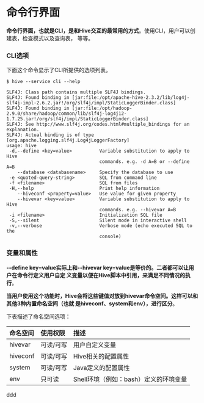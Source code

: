 命令行界面
=================================================================================
**命令行界面，也就是CLI，是和Hive交互的最常用的方式**。使用CLI，用户可以创建表，检查模式以及查询表，
等等。

### CLI选项
下面这个命令显示了CLI所提供的选项列表。
```shell
$ hive --service cli --help

SLF4J: Class path contains multiple SLF4J bindings.
SLF4J: Found binding in [jar:file:/opt/apache-hive-2.3.2/lib/log4j-slf4j-impl-2.6.2.jar!/org/slf4j/impl/StaticLoggerBinder.class]
SLF4J: Found binding in [jar:file:/opt/hadoop-2.9.0/share/hadoop/common/lib/slf4j-log4j12-1.7.25.jar!/org/slf4j/impl/StaticLoggerBinder.class]
SLF4J: See http://www.slf4j.org/codes.html#multiple_bindings for an explanation.
SLF4J: Actual binding is of type [org.apache.logging.slf4j.Log4jLoggerFactory]
usage: hive
 -d,--define <key=value>          Variable substitution to apply to Hive
                                  commands. e.g. -d A=B or --define A=B
    --database <databasename>     Specify the database to use
 -e <quoted-query-string>         SQL from command line
 -f <filename>                    SQL from files
 -H,--help                        Print help information
    --hiveconf <property=value>   Use value for given property
    --hivevar <key=value>         Variable substitution to apply to Hive
                                  commands. e.g. --hivevar A=B
 -i <filename>                    Initialization SQL file
 -S,--silent                      Silent mode in interactive shell
 -v,--verbose                     Verbose mode (echo executed SQL to the
                                  console)
```

### 变量和属性
**--define key=value实际上和--hivevar key=value是等价的。二者都可以让用户在命令行定义用户自定
义变量以便在Hive脚本中引用，来满足不同情况的执行**。

**当用户使用这个功能时，Hive会将这些键值对放到hivevar命令空间。这样可以和其他3种内置命名空间（也就
是hiveconf、system和env），进行区分**。

下表描述了命名空间选项：

| 命名空间 | 使用权限 | 描述 |
| :-----  | :----- | :----|
| hivevar | 可读/可写 | 用户自定义变量 |
| hiveconf | 可读/可写 | Hive相关的配置属性 |
| system | 可读/可写 | Java定义的配置属性 |
| env | 只可读 | Shell环境（例如：bash）定义的环境变量 |








































ddd

